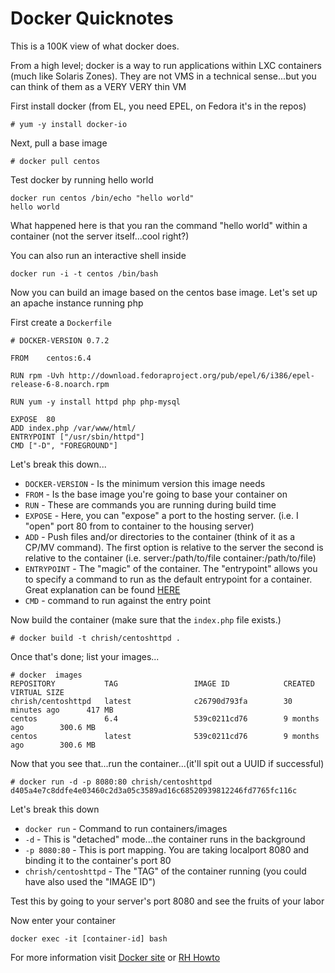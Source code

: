 # Docker Quicknotes

This is a 100K view of what docker does. 

From a high level; docker is a way to run applications within LXC containers (much like Solaris Zones). They are not VMS in a technical sense...but you can think of them as a VERY VERY thin VM

First install docker (from EL, you need EPEL, on Fedora it's in the repos)

```
# yum -y install docker-io
```

Next, pull a base image

```
# docker pull centos
```

Test docker by running hello world 

```
docker run centos /bin/echo "hello world"
hello world
```

What happened here is that you ran the command "hello world" within a container (not the server itself...cool right?)

You can also run an interactive shell inside
```
docker run -i -t centos /bin/bash
```

Now you can build an image based on the centos base image. Let's set up an apache instance running php

First create a `Dockerfile`

```
# DOCKER-VERSION 0.7.2

FROM    centos:6.4

RUN rpm -Uvh http://download.fedoraproject.org/pub/epel/6/i386/epel-release-6-8.noarch.rpm

RUN yum -y install httpd php php-mysql

EXPOSE  80
ADD index.php /var/www/html/
ENTRYPOINT ["/usr/sbin/httpd"]
CMD ["-D", "FOREGROUND"]
```

Let's break this down...
* `DOCKER-VERSION` - Is the minimum version this image needs
* `FROM` - Is the base image you're going to base your container on
* `RUN` - These are commands you are running during build time
* `EXPOSE` - Here, you can "expose" a port to the hosting server. (i.e. I "open" port 80 from to container to the housing server)
* `ADD` - Push files and/or directories to the container (think of it as a CP/MV command). The first option is relative to the server the second is relative to the container (i.e. server:/path/to/file container:/path/to/file)
* `ENTRYPOINT` - The "magic" of the container. The "entrypoint" allows you to specify a command to run as the default entrypoint for a container. Great explanation can be found [HERE](http://www.kstaken.com/blog/2013/07/06/how-to-use-entrypoint-in-a-dockerfile/)
* `CMD` - command to run against the entry point

Now build the container (make sure that the `index.php` file exists.)

```
# docker build -t chrish/centoshttpd .
```

Once that's done; list your images...

```
# docker  images
REPOSITORY           TAG                 IMAGE ID            CREATED             VIRTUAL SIZE
chrish/centoshttpd   latest              c26790d793fa        30 minutes ago      417 MB
centos               6.4                 539c0211cd76        9 months ago        300.6 MB
centos               latest              539c0211cd76        9 months ago        300.6 MB
```

Now that you see that...run the container...(it'll spit out a UUID if successful)

```
# docker run -d -p 8080:80 chrish/centoshttpd
d405a4e7c8ddfe4e03460c2d3a05c3589ad16c68520939812246fd7765fc116c
```

Let's break this down
  * `docker run` - Command to run containers/images
  * `-d` - This is "detached" mode...the container runs in the background
  * `-p 8080:80` - This is port mapping. You are taking localport 8080 and binding it to the container's port 80
  * `chrish/centoshttpd` - The "TAG" of the container running (you could have also used the "IMAGE ID")

Test this by going to your server's port 8080 and see the fruits of your labor

Now enter your container
```
docker exec -it [container-id] bash
```

For more information visit [Docker site](http://docs.docker.io) or [RH Howto](https://access.redhat.com/articles/881893)
